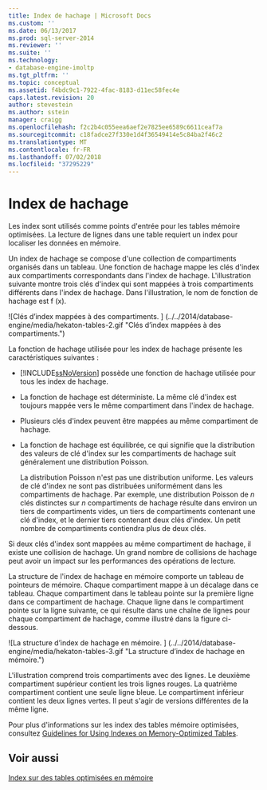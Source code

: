 ```yaml
---
title: Index de hachage | Microsoft Docs
ms.custom: ''
ms.date: 06/13/2017
ms.prod: sql-server-2014
ms.reviewer: ''
ms.suite: ''
ms.technology:
- database-engine-imoltp
ms.tgt_pltfrm: ''
ms.topic: conceptual
ms.assetid: f4bdc9c1-7922-4fac-8183-d11ec58fec4e
caps.latest.revision: 20
author: stevestein
ms.author: sstein
manager: craigg
ms.openlocfilehash: f2c2b4c055eea6aef2e7825ee6589c6611ceaf7a
ms.sourcegitcommit: c18fadce27f330e1d4f36549414e5c84ba2f46c2
ms.translationtype: MT
ms.contentlocale: fr-FR
ms.lasthandoff: 07/02/2018
ms.locfileid: "37295229"
---
```

# <a name="hash-indexes"></a>Index de hachage
  Les index sont utilisés comme points d'entrée pour les tables mémoire optimisées. La lecture de lignes dans une table requiert un index pour localiser les données en mémoire.  
  
 Un index de hachage se compose d'une collection de compartiments organisés dans un tableau. Une fonction de hachage mappe les clés d'index aux compartiments correspondants dans l'index de hachage. L'illustration suivante montre trois clés d'index qui sont mappées à trois compartiments différents dans l'index de hachage. Dans l'illustration, le nom de fonction de hachage est f (x).  
  
 ![Clés d’index mappées à des compartiments. ] (../../2014/database-engine/media/hekaton-tables-2.gif "Clés d’index mappées à des compartiments.")  
  
 La fonction de hachage utilisée pour les index de hachage présente les caractéristiques suivantes :  
  
-   [!INCLUDE[ssNoVersion](../includes/ssnoversion-md.md)] possède une fonction de hachage utilisée pour tous les index de hachage.  
  
-   La fonction de hachage est déterministe. La même clé d'index est toujours mappée vers le même compartiment dans l'index de hachage.  
  
-   Plusieurs clés d'index peuvent être mappées au même compartiment de hachage.  
  
-   La fonction de hachage est équilibrée, ce qui signifie que la distribution des valeurs de clé d'index sur les compartiments de hachage suit généralement une distribution Poisson.  
  
     La distribution Poisson n'est pas une distribution uniforme. Les valeurs de clé d'index ne sont pas distribuées uniformément dans les compartiments de hachage. Par exemple, une distribution Poisson de *n* clés distinctes sur *n* compartiments de hachage résulte dans environ un tiers de compartiments vides, un tiers de compartiments contenant une clé d'index, et le dernier tiers contenant deux clés d'index. Un petit nombre de compartiments contiendra plus de deux clés.  
  
 Si deux clés d'index sont mappées au même compartiment de hachage, il existe une collision de hachage. Un grand nombre de collisions de hachage peut avoir un impact sur les performances des opérations de lecture.  
  
 La structure de l'index de hachage en mémoire comporte un tableau de pointeurs de mémoire. Chaque compartiment mappe à un décalage dans ce tableau. Chaque compartiment dans le tableau pointe sur la première ligne dans ce compartiment de hachage. Chaque ligne dans le compartiment pointe sur la ligne suivante, ce qui résulte dans une chaîne de lignes pour chaque compartiment de hachage, comme illustré dans la figure ci-dessous.  
  
 ![La structure d’index de hachage en mémoire. ] (../../2014/database-engine/media/hekaton-tables-3.gif "La structure d’index de hachage en mémoire.")  
  
 L'illustration comprend trois compartiments avec des lignes. Le deuxième compartiment supérieur contient les trois lignes rouges. La quatrième compartiment contient une seule ligne bleue. Le compartiment inférieur contient les deux lignes vertes. Il peut s'agir de versions différentes de la même ligne.  
  
 Pour plus d'informations sur les index des tables mémoire optimisées, consultez [Guidelines for Using Indexes on Memory-Optimized Tables](../relational-databases/in-memory-oltp/memory-optimized-tables.md).  
  
## <a name="see-also"></a>Voir aussi  
 [Index sur des tables optimisées en mémoire](../../2014/database-engine/indexes-on-memory-optimized-tables.md)  
  
  
